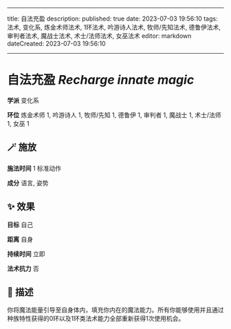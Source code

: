 
---
title: 自法充盈
description: 
published: true
date: 2023-07-03 19:56:10
tags: 法术, 变化系, 炼金术师法术, 1环法术, 吟游诗人法术, 牧师/先知法术, 德鲁伊法术, 审判者法术, 魔战士法术, 术士/法师法术, 女巫法术
editor: markdown
dateCreated: 2023-07-03 19:56:10

---

# **自法充盈** *Recharge innate magic*

**学派** 变化系 

**环位** 炼金术师 1, 吟游诗人 1, 牧师/先知 1, 德鲁伊 1, 审判者 1, 魔战士 1, 术士/法师 1, 女巫 1

## 🪄 施放

**施法时间** 1 标准动作

**成分** 语言, 姿势

## ✨ 效果 

**目标** 自己 

**距离** 自身  

**持续时间** 立即 

**法术抗力** 否

## 📖 描述

你将魔法能量引导至自身体内，填充你内在的魔法能力。所有你能够使用并且通过种族特性获得的0环以及1环类法术能力全部重新获得1次使用机会。
    